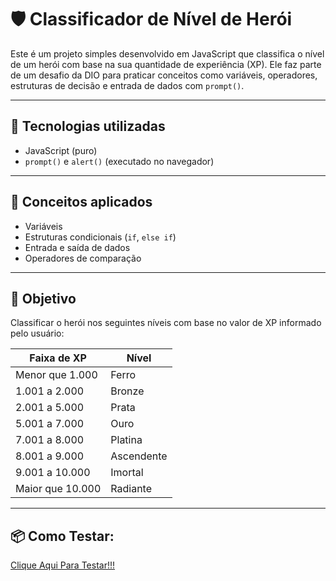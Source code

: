 # 🛡️ Classificador de Nível de Herói

Este é um projeto simples desenvolvido em JavaScript que classifica o nível de um herói com base na sua quantidade de experiência (XP). Ele faz parte de um desafio da DIO para praticar conceitos como variáveis, operadores, estruturas de decisão e entrada de dados com `prompt()`.

---

## 🚀 Tecnologias utilizadas

- JavaScript (puro)
- `prompt()` e `alert()` (executado no navegador)

---

## 🧠 Conceitos aplicados

- Variáveis
- Estruturas condicionais (`if`, `else if`)
- Entrada e saída de dados
- Operadores de comparação

---

## 🎯 Objetivo

Classificar o herói nos seguintes níveis com base no valor de XP informado pelo usuário:

| Faixa de XP         | Nível       |
|---------------------|-------------|
| Menor que 1.000     | Ferro       |
| 1.001 a 2.000       | Bronze      |
| 2.001 a 5.000       | Prata       |
| 5.001 a 7.000       | Ouro        |
| 7.001 a 8.000       | Platina     |
| 8.001 a 9.000       | Ascendente  |
| 9.001 a 10.000      | Imortal     |
| Maior que 10.000    | Radiante    |

---

## 📦 Como Testar: 

[Clique Aqui Para Testar!!!](https://andrezgabriel.github.io/Hero-DIO/)



